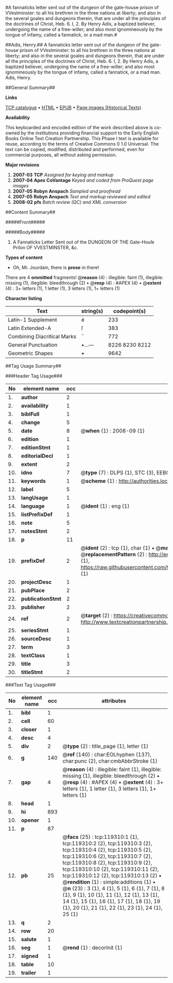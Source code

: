 #A fannaticks letter sent out of the dungeon of the gate-house prison of VVestminster: to all his brethren in the three nations at liberty; and also in the several goales and dungeons therein, that are under all the principles of the doctrines of Christ, Heb. 6. I, 2. By Henry Adis, a baptized believer, undergoing the name of a free-willer; and also most ignomineously by the tongue of infamy, called a fannatick, or a mad man.#

##Adis, Henry.##
A fannaticks letter sent out of the dungeon of the gate-house prison of VVestminster: to all his brethren in the three nations at liberty; and also in the several goales and dungeons therein, that are under all the principles of the doctrines of Christ, Heb. 6. I, 2. By Henry Adis, a baptized believer, undergoing the name of a free-willer; and also most ignomineously by the tongue of infamy, called a fannatick, or a mad man.
Adis, Henry.

##General Summary##

**Links**

[TCP catalogue](http://www.ota.ox.ac.uk/tcp/)  • 
[HTML](http://tei.it.ox.ac.uk/tcp/Texts-HTML/free/A75/A75884.html)  • 
[EPUB](http://tei.it.ox.ac.uk/tcp/Texts-EPUB/free/A75/A75884.epub) • 
[Page images (Historical Texts)](https://data.historicaltexts.jisc.ac.uk/view?pubId=eebo-99867020e&pageId=eebo-99867020e-119310-1)

**Availability**

This keyboarded and encoded edition of the
	       work described above is co-owned by the institutions
	       providing financial support to the Early English Books
	       Online Text Creation Partnership. This Phase I text is
	       available for reuse, according to the terms of Creative
	       Commons 0 1.0 Universal. The text can be copied,
	       modified, distributed and performed, even for
	       commercial purposes, all without asking permission.

**Major revisions**

1. __2007-03__ __TCP__ *Assigned for keying and markup*
1. __2007-04__ __Apex CoVantage__ *Keyed and coded from ProQuest page images*
1. __2007-05__ __Robyn Anspach__ *Sampled and proofread*
1. __2007-05__ __Robyn Anspach__ *Text and markup reviewed and edited*
1. __2008-02__ __pfs__ *Batch review (QC) and XML conversion*

##Content Summary##

#####Front#####

#####Body#####

1. A Fannaticks Letter Sent out of the DUNGEON OF THE Gate-Houſe Priſon OF VVESTMINSTER, &c.

**Types of content**

  * Oh, Mr. Jourdain, there is **prose** in there!

There are 4 **ommitted** fragments! 
 @__reason__ (4) : illegible: faint (1), illegible: missing (1), illegible: bleedthrough (2)  •  @__resp__ (4) : #APEX (4)  •  @__extent__ (4) : 3+ letters (1), 1 letter (1), 3 letters (1), 1+ letters (1)

**Character listing**


|Text|string(s)|codepoint(s)|
|---|---|---|
|Latin-1 Supplement|é|233|
|Latin Extended-A|ſ|383|
|Combining             Diacritical Marks|̄|772|
|General Punctuation|•…—|8226 8230 8212|
|Geometric Shapes|▪|9642|

##Tag Usage Summary##

###Header Tag Usage###

|No|element name|occ|attributes|
|---|---|---|---|
|1.|__author__|2||
|2.|__availability__|1||
|3.|__biblFull__|1||
|4.|__change__|5||
|5.|__date__|8| @__when__ (1) : 2008-09 (1)|
|6.|__edition__|1||
|7.|__editionStmt__|1||
|8.|__editorialDecl__|1||
|9.|__extent__|2||
|10.|__idno__|7| @__type__ (7) : DLPS (1), STC (3), EEBO-CITATION (1), PROQUEST (1), VID (1)|
|11.|__keywords__|1| @__scheme__ (1) : http://authorities.loc.gov/ (1)|
|12.|__label__|5||
|13.|__langUsage__|1||
|14.|__language__|1| @__ident__ (1) : eng (1)|
|15.|__listPrefixDef__|1||
|16.|__note__|5||
|17.|__notesStmt__|2||
|18.|__p__|11||
|19.|__prefixDef__|2| @__ident__ (2) : tcp (1), char (1)  •  @__matchPattern__ (2) : ([0-9\-]+):([0-9IVX]+) (1), (.+) (1)  •  @__replacementPattern__ (2) : http://eebo.chadwyck.com/downloadtiff?vid=$1&page=$2 (1), https://raw.githubusercontent.com/textcreationpartnership/Texts/master/tcpchars.xml#$1 (1)|
|20.|__projectDesc__|1||
|21.|__pubPlace__|2||
|22.|__publicationStmt__|2||
|23.|__publisher__|2||
|24.|__ref__|2| @__target__ (2) : https://creativecommons.org/publicdomain/zero/1.0/ (1), http://www.textcreationpartnership.org/docs/. (1)|
|25.|__seriesStmt__|1||
|26.|__sourceDesc__|1||
|27.|__term__|3||
|28.|__textClass__|1||
|29.|__title__|3||
|30.|__titleStmt__|2||


###Text Tag Usage###

|No|element name|occ|attributes|
|---|---|---|---|
|1.|__bibl__|1||
|2.|__cell__|60||
|3.|__closer__|1||
|4.|__desc__|4||
|5.|__div__|2| @__type__ (2) : title_page (1), letter (1)|
|6.|__g__|140| @__ref__ (140) : char:EOLhyphen (137), char:punc (2), char:cmbAbbrStroke (1)|
|7.|__gap__|4| @__reason__ (4) : illegible: faint (1), illegible: missing (1), illegible: bleedthrough (2)  •  @__resp__ (4) : #APEX (4)  •  @__extent__ (4) : 3+ letters (1), 1 letter (1), 3 letters (1), 1+ letters (1)|
|8.|__head__|1||
|9.|__hi__|893||
|10.|__opener__|1||
|11.|__p__|87||
|12.|__pb__|25| @__facs__ (25) : tcp:119310:1 (1), tcp:119310:2 (2), tcp:119310:3 (2), tcp:119310:4 (2), tcp:119310:5 (2), tcp:119310:6 (2), tcp:119310:7 (2), tcp:119310:8 (2), tcp:119310:9 (2), tcp:119310:10 (2), tcp:119310:11 (2), tcp:119310:12 (2), tcp:119310:13 (2)  •  @__rendition__ (1) : simple:additions (1)  •  @__n__ (23) : 3 (1), 4 (1), 5 (1), 6 (1), 7 (1), 8 (1), 9 (1), 10 (1), 11 (1), 12 (1), 13 (1), 14 (1), 15 (1), 16 (1), 17 (1), 18 (1), 19 (1), 20 (1), 21 (1), 22 (1), 23 (1), 24 (1), 25 (1)|
|13.|__q__|2||
|14.|__row__|20||
|15.|__salute__|1||
|16.|__seg__|1| @__rend__ (1) : decorInit (1)|
|17.|__signed__|1||
|18.|__table__|10||
|19.|__trailer__|1||
